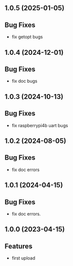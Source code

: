 ## 1.0.5 (2025-01-05)

## Bug Fixes

- fix getopt bugs

## 1.0.4 (2024-12-01)

## Bug Fixes

- fix doc bugs

## 1.0.3 (2024-10-13)

## Bug Fixes

- fix raspberrypi4b uart bugs

## 1.0.2 (2024-08-05)

## Bug Fixes

- fix doc errors

## 1.0.1 (2024-04-15)

## Bug Fixes

- fix doc errors.

## 1.0.0 (2023-04-15)

## Features

- first upload